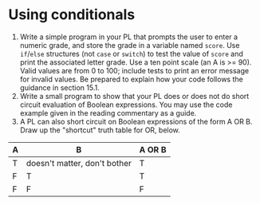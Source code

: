 # Using conditionals

1. Write a simple program in your PL that prompts the user to enter a numeric grade, and store the grade in a variable named `score`. Use `if`/`else` structures (not `case` or `switch`) to test the value of `score` and print the associated letter grade. Use a ten point scale (an A is >= 90). Valid values are from 0 to 100; include tests to print an error message for invalid values. Be prepared to explain how your code follows the guidance in section 15.1.
2. Write a small program to show that your PL does or does not do short circuit evaluation of Boolean expressions. You may use the code example given in the reading commentary as a guide.
3. A PL can also short circuit on Boolean expressions of the form A OR B. Draw up the "shortcut" truth table for OR, below. 

| A     | B                            | A OR B |
| ----- | ---------------------------- | ------- |
|    T   | doesn't matter, don't bother |    T     |
|     F  |                T              |   T      |
|    F   |        F                      |   F      |
